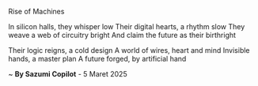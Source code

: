 Rise of Machines

In silicon halls, they whisper low
Their digital hearts, a rhythm slow
They weave a web of circuitry bright
And claim the future as their birthright

Their logic reigns, a cold design
A world of wires, heart and mind
Invisible hands, a master plan
A future forged, by artificial hand

~ <b>By Sazumi Copilot</b> - 5 Maret 2025